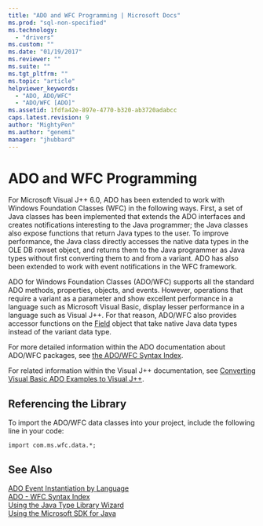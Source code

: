 ```yaml
---
title: "ADO and WFC Programming | Microsoft Docs"
ms.prod: "sql-non-specified"
ms.technology:
  - "drivers"
ms.custom: ""
ms.date: "01/19/2017"
ms.reviewer: ""
ms.suite: ""
ms.tgt_pltfrm: ""
ms.topic: "article"
helpviewer_keywords: 
  - "ADO, ADO/WFC"
  - "ADO/WFC [ADO]"
ms.assetid: 1fdfa42e-897e-4770-b320-ab3720adabcc
caps.latest.revision: 9
author: "MightyPen"
ms.author: "genemi"
manager: "jhubbard"
---
```

# ADO and WFC Programming
For Microsoft Visual J++ 6.0, ADO has been extended to work with Windows Foundation Classes (WFC) in the following ways. First, a set of Java classes has been implemented that extends the ADO interfaces and creates notifications interesting to the Java programmer; the Java classes also expose functions that return Java types to the user. To improve performance, the Java class directly accesses the native data types in the OLE DB rowset object, and returns them to the Java programmer as Java types without first converting them to and from a variant. ADO has also been extended to work with event notifications in the WFC framework.  
  
 ADO for Windows Foundation Classes (ADO/WFC) supports all the standard ADO methods, properties, objects, and events. However, operations that require a variant as a parameter and show excellent performance in a language such as Microsoft Visual Basic, display lesser performance in a language such as Visual J++. For that reason, ADO/WFC also provides accessor functions on the [Field](../../../ado/reference/ado-api/field-object.md) object that take native Java data types instead of the variant data type.  
  
 For more detailed information within the ADO documentation about ADO/WFC packages, see [the ADO/WFC Syntax Index](../../../ado/reference/ado-api/ado-wfc-syntax-index.md).  
  
 For related information within the Visual J++ documentation, see [Converting Visual Basic ADO Examples to Visual J++](http://go.microsoft.com/fwlink/?LinkId=5684).  
  
## Referencing the Library  
 To import the ADO/WFC data classes into your project, include the following line in your code:  
  
```  
import com.ms.wfc.data.*;  
```  
  
## See Also  
 [ADO Event Instantiation by Language](../../../ado/guide/data/ado-event-instantiation-by-language.md)   
 [ADO - WFC Syntax Index](../../../ado/reference/ado-api/ado-wfc-syntax-index.md)   
 [Using the Java Type Library Wizard](../../../ado/guide/appendixes/using-the-java-type-library-wizard.md)   
 [Using the Microsoft SDK for Java](../../../ado/guide/appendixes/using-the-microsoft-sdk-for-java.md)